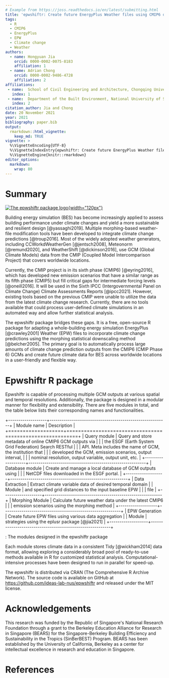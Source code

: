 ```yaml
---
# Example from https://joss.readthedocs.io/en/latest/submitting.html
title: 'epwshiftr: Create future EnergyPlus Weather files using CMIP6 data'
tags:
  - R
  - CMIP6
  - EnergyPlus
  - EPW
  - Climate change
  - Weather
authors:
  - name: Hongyuan Jia
    orcid: 0000-0002-0075-8183
    affiliation: 1
  - name: Adrian Chong
    orcid: 0000-0002-9486-4728
    affiliation: 2
affiliations:
 - name:  School of Civil Engineering and Architecture, Chongqing University of Science and Technology
   index: 1
 - name:  Department of the Built Environment, National University of Singapore
   index: 2
citation_author: Jia and Chong
date: 20 November 2021
year: 2021
bibliography: paper.bib
output:
  rmarkdown::html_vignette:
    keep_md: TRUE
vignette: >
  %\VignetteEncoding{UTF-8}
  %\VignetteIndexEntry{epwshiftr: Create future EnergyPlus Weather files using CMIP6 data}
  %\VignetteEngine{knitr::rmarkdown}
editor_options: 
  markdown:
    wrap: 80
---
```


# Summary

[![](logo.png "The epwshiftr package logo"){width="120px"}](https://cran.r-project.org/package=epwshiftr)

Building energy simulation (BES) has become increasingly applied to assess
building performance under climate changes and yield a more sustainable and
resilient design [@yassaghi2019]. Multiple morphing-based weather-file
modification tools have been developed to integrate climate change predictions
[@troup2016]. Most of the widely adopted weather generators, including
CCWorkdWeatherGen [@jentsch2008], Meteonorm [@remund2020], and WeatherShift
[@dickinson2016], use GCM (Global Climate Models) data from the CMIP (Coupled
Model Intercomparison Project) that covers worldwide locations.

Currently, the CMIP project is in its sixth phase (CMIP6) [@eyring2016], which
has developed new emission scenarios that have a similar range as its fifth
phase (CMIP5) but fill critical gaps for intermediate forcing levels
[@oneill2016]. It will be used in the Sixth IPCC (Intergovernmental Panel on
Climate Change) Climate Assessments Reports [@ipcc2021]. However, existing tools
based on the previous CMIP were unable to utilize the data from the latest
climate change research. Currently, there are no tools available that could
process user-defined climate simulations in an automated way and allow further
statistical analysis.

The epwshiftr package bridges these gaps. It is a free, open-source R package
for adapting a whole-building energy simulation EnergyPlus [@crawley2001]
Weather (EPW) files to incorporate climate change predictions using the morphing
statistical downscaling method [@belcher2005]. The primary goal is to
automatically process large amounts of climate change prediction outputs from
the CMIP6 (CMIP Phase 6) GCMs and create future climate data for BES across
worldwide locations in a user-friendly and flexible way.

# Epwshiftr R package

Epwshiftr is capable of processing multiple GCM outputs at various spatial and
temporal resolutions. Additionally, the package is designed in a modular manner
for flexibility and extensibility. There are five modules in total, and the
table below lists their corresponding names and functionalities.

+-------------------+----------------------------------------------------------+
| Module name       | Description                                              |
+===================+==========================================================+
| Query module      | Query and store metadata of online CMIP6 GCM outputs via |
|                   | the ESGF (Earth System Grid Federation) Search RESTful   |
|                   | API. Meta includes the name of GCM, the institution that |
|                   | developed the GCM, emission scenarios, output interval,  |
|                   | nominal resolution, output variable, output unit, etc.   |
+-------------------+----------------------------------------------------------+
| Database module   | Create and manage a local database of GCM outputs using  |
|                   | NetCDF files downloaded in the ESGF portal.              |
+-------------------+----------------------------------------------------------+
| Data Extraction   | Extract climate variable data of desired temporal domain |
| Module            | and specified grid distances to the input baseline EPW   |
|                   | file                                                     |
+-------------------+----------------------------------------------------------+
| Morphing Module   | Calculate future weather data under the latest CMIP6     |
|                   | emission scenarios using the morphing method             |
+-------------------+----------------------------------------------------------+
| EPW Generation    | Create future EPW files using various data aggregation   |
| Module            | strategies using the eplusr package [@jia2021]           |
+-------------------+----------------------------------------------------------+

: The modules designed in the epwshiftr package

Each module stores climate data in a consistent Tidy [@wickham2014] data format,
allowing exploring a considerably broad pool of ready-to-use methods available
in R for customized statistical analysis. Computational-intensive processes have
been designed to run in parallel for speed-up.

The epwshiftr is distributed via CRAN (The Comprehensive R Archive Network). The
source code is available on GitHub at
<https://github.com/ideas-lab-nus/epwshiftr> and released under the MIT license.

# Acknowledgements

This research was funded by the Republic of Singapore's National Research
Foundation through a grant to the Berkeley Education Alliance for Research in
Singapore (BEARS) for the Singapore-Berkeley Building Efficiency and
Sustainability in the Tropics (SinBerBEST) Program. BEARS has been established
by the University of California, Berkeley as a center for intellectual
excellence in research and education in Singapore.

# References
